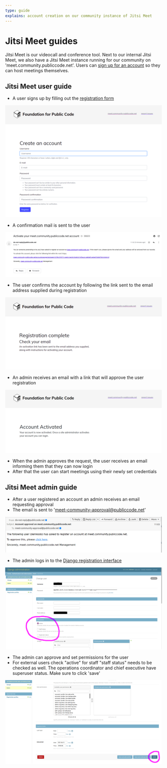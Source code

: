 ```yaml
---
type: guide
explains: account creation on our community instance of Jitsi Meet
---
```


# Jitsi Meet guides

Jitsi Meet is our videocall and conference tool. Next to our internal Jitsi Meet, we also have a Jitsi Meet instance running for our community on 'meet.community.publiccode.net'. Users can [sign up for an account](https://meet.community.publiccode.net/accountmanager/register/) so they can host meetings themselves.

## Jitsi Meet user guide

* A user signs up by filling out the [registration form](https://meet.community.publiccode.net/accountmanager/register/)

![User registration](/activities/tool-management/jitsi_user_sign_up.png)

* A confirmation mail is sent to the user

![User confirmation](/activities/tool-management/jitsi_user_activation_mail.png)

* The user confirms the account by following the link sent to the email address supplied during registration

![User confirmation](/activities/tool-management/jitsi_user_registration_complete.png)

* An admin receives an email with a link that will approve the user registration

![User confirmation](/activities/tool-management/jitsi_user_account_activated.png)

* When the admin approves the request, the user receives an email informing them that they can now login
* After that the user can start meetings using their newly set credentials

## Jitsi Meet admin guide

* After a user registered an account an admin receives an email requesting approval
* The email is sent to 'meet-community-approval@publiccode.net'

![Admin email](/activities/tool-management/jitsi_admin_approval_request.png)

* The admin logs in to the [Django registration interface](https://meet.community.publiccode.net/accountmanager/admin)

![Admin Django](/activities/tool-management/jitsi_admin_django_approve_user_final1.png)

* The admin can approve and set permissions for the user
* For external users check "active" for staff "staff status" needs to be checked as well. The operations coordinator and chief executive have superuser status. Make sure to click 'save'

![Admin Django](/activities/tool-management/jitsi_admin_django_save_user_after_approval_final.png)
